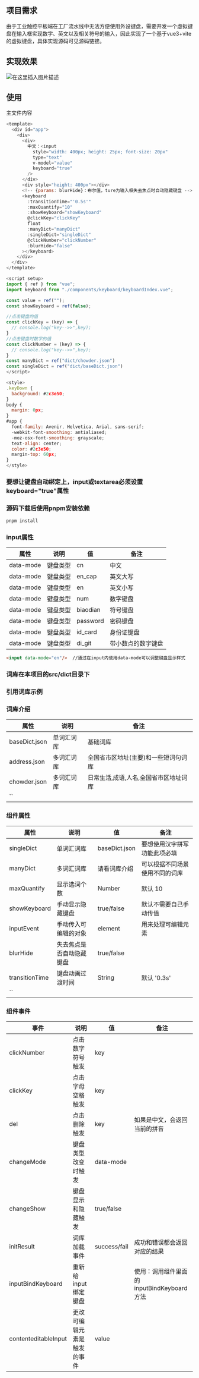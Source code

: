 ## 项目需求
由于工业触控平板端在工厂流水线中无法方便使用外设键盘，需要开发一个虚拟键盘在输入框实现数字、英文以及相关符号的输入，因此实现了一个基于vue3+vite的虚拟键盘，具体实现源码可见源码链接。

## 实现效果
![在这里插入图片描述](https://i-blog.csdnimg.cn/blog_migrate/7493b2bed891f480daeb1bd1cba3369a.gif)

## 使用
主文件内容
```javascript
<template>
  <div id="app">
    <div>
      <div>
        中文：<input
          style="width: 400px; height: 25px; font-size: 20px"
          type="text"
          v-model="value"
          keyboard="true"
        />
      </div>
      <div style="height: 400px"></div>
      <!-- {params: blurHide}：布尔值，ture为输入框失去焦点时自动隐藏键盘 -->
      <keyboard
        :transitionTime="'0.5s'"
        :maxQuantify="10"
        :showKeyboard="showKeyboard"
        @clickKey="clickKey"
        float
        :manyDict="manyDict"
        :singleDict="singleDict"
        @clickNumber="clickNumber"
        :blurHide="false"  
      ></keyboard>
    </div>
  </div>
</template>

<script setup>
import { ref } from "vue";
import keyboard from "./components/keyboard/keyboardIndex.vue";

const value = ref("");
const showKeyboard = ref(false);

//点击键盘的值
const clickKey = (key) => {
  // console.log("key-->>",key);
}
//点击键盘时数字的值
const clickNumber = (key) => {
  // console.log("key-->>",key);
}
const manyDict = ref("dict/chowder.json")
const singleDict = ref("dict/baseDict.json")
</script>

<style>
.keyDown {
  background: #2c3e50;
}
body {
  margin: 0px;
}
#app {
  font-family: Avenir, Helvetica, Arial, sans-serif;
  -webkit-font-smoothing: antialiased;
  -moz-osx-font-smoothing: grayscale;
  text-align: center;
  color: #2c3e50;
  margin-top: 60px;
}
</style>

```

### 要想让键盘自动绑定上，input或textarea必须设置keyboard="true"属性

### 源码下载后使用pnpm安装依赖
```bash
pnpm install
```

### input属性

| 属性      | 说明     | 值       | 备注               |
| --------- | -------- | -------- | ------------------ |
| data-mode | 键盘类型 | cn       | 中文               |
| data-mode | 键盘类型 | en_cap   | 英文大写           |
| data-mode | 键盘类型 | en       | 英文小写           |
| data-mode | 键盘类型 | num      | 数字键盘           |
| data-mode | 键盘类型 | biaodian | 符号键盘           |
| data-mode | 键盘类型 | password | 密码键盘           |
| data-mode | 键盘类型 | id_card  | 身份证键盘         |
| data-mode | 键盘类型 | di_git   | 带小数点的数字键盘 |


```html
<input data-mode="en"/>  //通过在input内使用data-mode可以调整键盘显示样式
```

### 词库在本项目的src/dict目录下

### 引用词库示例


### 词库介绍

| 属性          | 说明       | 备注                                  |
| ------------- | ---------- | ------------------------------------- |
| baseDict.json | 单词汇词库 | 基础词库                              |
| address.json  | 多词汇词库 | 全国省市区地址(主要)和一些短词句词库  |
| chowder.json  | 多词汇词库 | 日常生活,成语,人名,全国省市区地址词库 |
| ``     |            |                                       |

### 组件属性

| 属性           | 说明                     | 值            | 备注                           |
| -------------- | ------------------------ | ------------- | ------------------------------ |
| singleDict     | 单词汇词库               | baseDict.json | 要想使用汉字拼写功能此项必填   |
| manyDict       | 多词汇词库               | 请看词库介绍  | 可以根据不同场景使用不同的词库 |
| maxQuantify    | 显示选词个数             | Number        | 默认 10                        |
| showKeyboard   | 手动显示隐藏键盘         | true/false    | 默认不需要自己手动传值         |
| inputEvent     | 手动传入可编辑的对象     | element       | 用来处理可编辑元素             |
| blurHide       | 失去焦点是否自动隐藏键盘 | true/false    |                                |
| transitionTime | 键盘动画过渡时间         | String        | 默认 '0.3s'                    |
| ``      |                          |               |                                |

### 组件事件

| 事件                 | 说明                       | 值           | 备注                                                                                      |
| -------------------- | -------------------------- | ------------ | ----------------------------------------------------------------------------------------- |
| clickNumber          | 点击数字符号触发           | key          |                                                                                           |
| clickKey             | 点击字母空格触发           | key          |                                                                                           |
| del                  | 点击删除触发               | key          | 如果是中文，会返回当前的拼音                                                              |
| changeMode           | 键盘类型改变时触发         | data-mode    |                                                                                           |
| changeShow           | 键盘显示和隐藏触发         | true/false   |                                                                                           |
| initResult           | 词库加载事件               | success/fail | 成功和错误都会返回对应的结果                                                              |
| inputBindKeyboard    | 重新给input绑定键盘        |              | 使用：调用组件里面的inputBindKeyboard方法
| contenteditableInput | 更改可编辑元素是触发的事件 | value        |                                                                                           |
